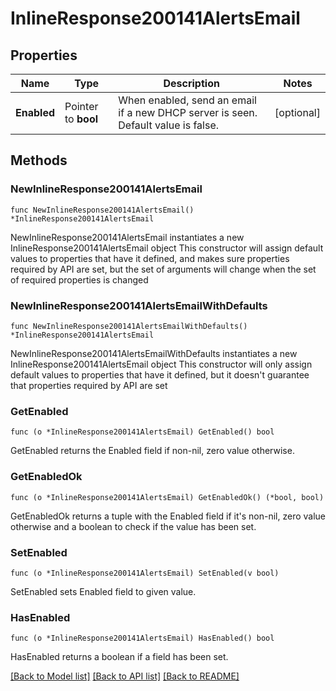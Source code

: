 # InlineResponse200141AlertsEmail

## Properties

Name | Type | Description | Notes
------------ | ------------- | ------------- | -------------
**Enabled** | Pointer to **bool** | When enabled, send an email if a new DHCP server is seen. Default value is false. | [optional] 

## Methods

### NewInlineResponse200141AlertsEmail

`func NewInlineResponse200141AlertsEmail() *InlineResponse200141AlertsEmail`

NewInlineResponse200141AlertsEmail instantiates a new InlineResponse200141AlertsEmail object
This constructor will assign default values to properties that have it defined,
and makes sure properties required by API are set, but the set of arguments
will change when the set of required properties is changed

### NewInlineResponse200141AlertsEmailWithDefaults

`func NewInlineResponse200141AlertsEmailWithDefaults() *InlineResponse200141AlertsEmail`

NewInlineResponse200141AlertsEmailWithDefaults instantiates a new InlineResponse200141AlertsEmail object
This constructor will only assign default values to properties that have it defined,
but it doesn't guarantee that properties required by API are set

### GetEnabled

`func (o *InlineResponse200141AlertsEmail) GetEnabled() bool`

GetEnabled returns the Enabled field if non-nil, zero value otherwise.

### GetEnabledOk

`func (o *InlineResponse200141AlertsEmail) GetEnabledOk() (*bool, bool)`

GetEnabledOk returns a tuple with the Enabled field if it's non-nil, zero value otherwise
and a boolean to check if the value has been set.

### SetEnabled

`func (o *InlineResponse200141AlertsEmail) SetEnabled(v bool)`

SetEnabled sets Enabled field to given value.

### HasEnabled

`func (o *InlineResponse200141AlertsEmail) HasEnabled() bool`

HasEnabled returns a boolean if a field has been set.


[[Back to Model list]](../README.md#documentation-for-models) [[Back to API list]](../README.md#documentation-for-api-endpoints) [[Back to README]](../README.md)


